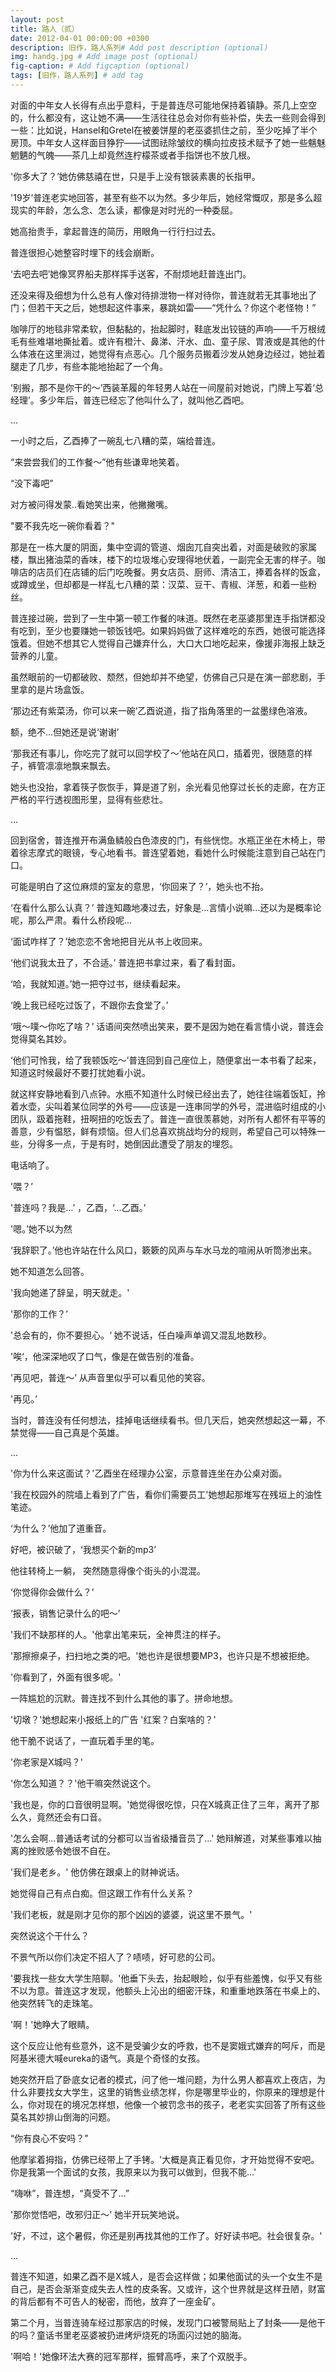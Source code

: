 ```yaml
---
layout: post
title: 路人（贰）
date: 2012-04-01 00:00:00 +0300
description: 旧作，路人系列# Add post description (optional)
img: handg.jpg # Add image post (optional)
fig-caption: # Add figcaption (optional)
tags: [旧作，路人系列] # add tag
---
```


对面的中年女人长得有点出乎意料，于是普连尽可能地保持着镇静。茶几上空空的，什么都没有，这让她不满——生活往往总会对你有些补偿，失去一些则会得到一些：比如说，Hansel和Gretel在被姜饼屋的老巫婆抓住之前，至少吃掉了半个房顶。中年女人这样面目狰狞——试图祛除皱纹的横向拉皮技术赋予了她一些魑魅魍魉的气魄——茶几上却竟然连柠檬茶或者手指饼也不放几根。

'你多大了？’她仿佛慈禧在世，只是手上没有银装素裹的长指甲。

'19岁’普连老实地回答，甚至有些不以为然。多少年后，她经常慨叹，那是多么超现实的年龄，怎么念、怎么读，都像是对时光的一种委屈。

 她高抬贵手，拿起普连的简历，用眼角一行行扫过去。

 普连很担心她整容时埋下的线会崩断。

‘去吧去吧’她像冥界船夫那样挥手送客，不耐烦地赶普连出门。

还没来得及细想为什么总有人像对待排泄物一样对待你，普连就若无其事地出了门；但若干天之后，她想起这件事来，暴跳如雷——“凭什么？你这个老怪物！”

咖啡厅的地毯非常柔软，但黏黏的，抬起脚时，鞋底发出铰链的声响——千万根绒毛有些难堪地撕扯着。或许有橙汁、鼻涕、汗水、血、童子尿、胃液或是其他的什么体液在这里淌过，她觉得有点恶心。几个服务员搬着沙发从她身边经过，她扯着腿走了几步，有些本能地抬起了一个角。

‘别搬，那不是你干的～’西装革履的年轻男人站在一间屋前对她说，门牌上写着‘总经理’。多少年后，普连已经忘了他叫什么了，就叫他乙酉吧。

 ...

 一小时之后，乙酉捧了一碗乱七八糟的菜，端给普连。

 “来尝尝我们的工作餐～”他有些谦卑地笑着。

 “没下毒吧”

对方被问得发蒙..看她笑出来，他撇撇嘴。

 "要不我先吃一碗你看着？"

那是在一栋大厦的阴面，集中空调的管道、烟囱兀自突出着，对面是破败的家属楼，飘出猪油菜的香味，楼下的垃圾堆心安理得地伏着，一副完全无害的样子。咖啡店的店员们在店铺的后门吃晚餐。男女店员、厨师、清洁工，捧着各样的饭盒，或蹲或坐，但却都是一样乱七八糟的菜：汉菜、豆干、青椒、洋葱，和着一些粉丝。

普连接过碗，尝到了一生中第一顿工作餐的味道。既然在老巫婆那里连手指饼都没有吃到，至少也要赚她一顿饭钱吧。如果妈妈做了这样难吃的东西，她很可能选择饿着。但她不想其它人觉得自己嫌弃什么，大口大口地吃起来，像援非海报上缺乏营养的儿童。

虽然眼前的一切都破败、颓然，但她却并不绝望，仿佛自己只是在演一部悲剧，手里拿的是片场盒饭。

 ‘那边还有紫菜汤，你可以来一碗’乙酉说道，指了指角落里的一盆墨绿色溶液。

额，绝不...但她还是说‘谢谢’

 ‘那我还有事儿，你吃完了就可以回学校了～’他站在风口，插着兜，很随意的样子，裤管凛凛地飘来飘去。

她头也没抬，拿着筷子恢恢手，算是道了别，余光看见他穿过长长的走廊，在方正严格的平行透视图形里，显得有些悲壮。 

...

 回到宿舍，普连推开布满鱼鳞般白色漆皮的门，有些恍惚。水瓶正坐在木椅上，带着徐志摩式的眼镜，专心地看书。普连望着她，看她什么时候能注意到自己站在门口。

可能是明白了这位麻烦的室友的意思，‘你回来了？’，她头也不抬。

‘在看什么那么认真？’ 普连知趣地凑过去，好象是...言情小说嘛...还以为是概率论呢，那么严肃。看什么桥段呢...

‘面试咋样了？’她恋恋不舍地把目光从书上收回来。

‘他们说我太丑了，不合适。’ 普连把书拿过来，看了看封面。

‘哈，我就知道。’她一把夺过书，继续看起来。

‘晚上我已经吃过饭了，不跟你去食堂了。’

‘哦～噗～你吃了啥？’ 话语间突然喷出笑来，要不是因为她在看言情小说，普连会觉得莫名其妙。

 ‘他们可怜我，给了我顿饭吃～’普连回到自己座位上，随便拿出一本书看了起来，知道这时候最好不要打扰她看小说。

 就这样安静地看到八点钟。水瓶不知道什么时候已经出去了，她往往端着饭缸，拎着水壶，尖叫着某位同学的外号——应该是一连串同学的外号，混进临时组成的小团队，趿着拖鞋，扭啊扭的吃饭去了。普连一直很羡慕她，对所有人都怀有平等的善意，少有愠怒，鲜有烦恼。但人们总喜欢挑战均分的规则，希望自己可以特殊一些，分得多一点，于是有时，她倒因此遭受了朋友的埋怨。

 

电话响了。

 '喂？’

 '普连吗？我是...’ ，乙酉，‘...乙酉。’

 '嗯。’她不以为然

 ‘我辞职了。’他也许站在什么风口，簌簌的风声与车水马龙的喧闹从听筒渗出来。

她不知道怎么回答。

 '我向她递了辞呈，明天就走。'

 '那你的工作？’

 '总会有的，你不要担心。‘ 她不说话，任白噪声单调又混乱地数秒。

 '唉‘，他深深地叹了口气，像是在做告别的准备。

 '再见吧，普连～’ 从声音里似乎可以看见他的笑容。

 '再见。’

 当时，普连没有任何想法，挂掉电话继续看书。但几天后，她突然想起这一幕，不禁觉得——自己真是个英雄。 

 ...

 '你为什么来这面试？'乙酉坐在经理办公室，示意普连坐在办公桌对面。

 '我在校园外的院墙上看到了广告，看你们需要员工'她想起那堆写在残垣上的油性笔迹。

 ‘为什么？’他加了道重音。

好吧，被识破了，‘我想买个新的mp3’

他往转椅上一躺， 突然随意得像个街头的小混混。

 ‘你觉得你会做什么？’

 ‘报表，销售记录什么的吧～’ 

'我们不缺那样的人。'他拿出笔来玩，全神贯注的样子。

'那擦擦桌子，扫扫地之类的吧。'她也许是很想要MP3，也许只是不想被拒绝。

'你看到了，外面有很多呢。'

一阵尴尬的沉默。普连找不到什么其他的事了。拼命地想。

'切墩？'她想起来小报纸上的广告 '红案？白案啥的？'

他干脆不说话了，一直玩着手里的笔。

'你老家是X城吗？'

'你怎么知道？？'他干嘛突然说这个。

'我也是，你的口音很明显啊。'她觉得很吃惊，只在X城真正住了三年，离开了那么久，竟然还会有口音。

'怎么会啊...普通话考试的分都可以当省级播音员了...' 她辩解道，对某些事难以抽离的挫败感令她很不自在。

'我们是老乡。' 他仿佛在跟桌上的财神说话。

她觉得自己有点白痴。但这跟工作有什么关系？

'我们老板，就是刚才见你的那个凶凶的婆婆，说这里不景气。' 

突然说这个干什么？

不景气所以你们决定不招人了？啧啧，好可悲的公司。

'要我找一些女大学生陪聊。'他垂下头去，抬起眼睑，似乎有些羞愧，似乎又有些不以为意。普连这才发现，他额头上沁出的细密汗珠，和重重地跌落在书桌上的、他突然转飞的走珠笔。

'啊！'她睁大了眼睛。 

这个反应让他有些意外，这不是受骗少女的呼救，也不是窦娥式嫌弃的呵斥，而是阿基米德大喊eureka的语气。真是个奇怪的女孩。

她突然开启了卧底女记者的模式，问了他一堆问题，为什么男人都喜欢上夜店，为什么非要找女大学生，这里的销售业绩怎样，你是哪里毕业的，你原来的理想是什么，你对现在的境况怎样想，他像一个被罚念书的孩子，老老实实回答了所有这些莫名其妙排山倒海的问题。

“你有良心不安吗？”

他摩挲着拇指，仿佛已经带上了手铐。'大概是真正看见你，才开始觉得不安吧。你是我第一个面试的女孩，我原来以为我可以做到，但我不能...'

“嗨咻”，普连想，“真受不了...”

'那你觉悟吧，改邪归正～' 她半开玩笑地说。

'好，不过，这个暑假，你还是别再找其他的工作了。好好读书吧。社会很复杂。'

...

 普连不知道，如果乙酉不是X城人，是否会这样做；如果他面试的头一个女生不是自己，是否会渐渐变成失去人性的皮条客。又或许，这个世界就是这样丑陋，财富的背后都有不可告人的秘密，而他，放弃了一座金矿。

第二个月，当普连骑车经过那家店的时候，发现门口被警局贴上了封条——是他干的吗？童话书里老巫婆被扔进烤炉烧死的场面闪过她的脑海。

'啊哈！'她像环法大赛的冠军那样，振臂高呼，来了个双脱手。


​
